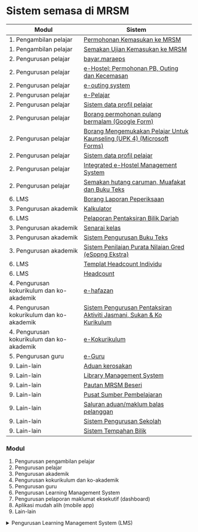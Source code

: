 # Sistem semasa di MRSM

| Modul                                     | Sistem                                                                                                                                                                                                                                               |
| ----------------------------------------- | ---------------------------------------------------------------------------------------------------------------------------------------------------------------------------------------------------------------------------------------------------- |
| 1. Pengambilan pelajar                    | [Permohonan Kemasukan ke MRSM](../../maklumat-asas/pengenalan-mrsm/pautan/sistem.md)                                                                                                                                                                 |
| 1. Pengambilan pelajar                    | [Semakan Ujian Kemasukan ke MRSM](https://mrsm.mara.gov.my/MARATawaranf1/frmLoginSemakanF1.aspx)                                                                                                                                                     |
| 2. Pengurusan pelajar                     | [bayar.maraeps](https://bayar.maraeps.my/login)                                                                                                                                                                                                      |
| 2. Pengurusan pelajar                     | [e-Hostel: Permohonan PB, Outing dan Kecemasan](http://www.e-hostel.net/joba\_hostel/loginPenjaga.php)                                                                                                                                               |
| 2. Pengurusan pelajar                     | [e-outing system](http://www.e-hostel.net/putra\_outing/)                                                                                                                                                                                            |
| 2. Pengurusan pelajar                     | [e-Pelajar](http://www.mrsmkotakinabalu.edu.my/epelajar/login.asp)                                                                                                                                                                                   |
| 2. Pengurusan pelajar                     | [Sistem data profil pelajar](http://www.uppmlgg.com/esppng/esppngextra/menuxxx\_login.asp)                                                                                                                                                           |
| 2. Pengurusan pelajar                     | [Borang permohonan pulang bermalam (Google Form)](https://docs.google.com/forms/d/e/1FAIpQLScJqR1fAepW8t35u-HG3jgid7SXLW8gXjoLbEz0KXsFV-5\_Qw/viewform)                                                                                              |
| 2. Pengurusan pelajar                     | [Borang Mengemukakan Pelajar Untuk Kaunseling (UPK 4) (Microsoft Forms)](https://forms.office.com/pages/responsepage.aspx?id=gkACjlBbekSQabWlR-NKMPUt-QDdaPBIrdbGqYaXNrFUN0VVSk5WSTBZTjNDSjg2U05CVFpTUVY5Uy4u)                                       |
| 2. Pengurusan pelajar                     | [Sistem data profil pelajar](http://www.uppmlgg.com/esppng/esppngextra/menuxxx\_login.asp)                                                                                                                                                           |
| 2. Pengurusan pelajar                     | [Integrated e-Hostel Management System](http://e-hostel.net/trans\_hostel)                                                                                                                                                                           |
| 2. Pengurusan pelajar                     | [Semakan hutang caruman, Muafakat dan Buku Teks](https://form.jotform.com/223253997071461)                                                                                                                                                           |
| 6. LMS                                    | [Borang Laporan Peperiksaan](http://examreportofficialuppmlgg168.uppmlgg.com/index.asp)                                                                                                                                                              |
| 3. Pengurusan akademik                    | [Kalkulator](http://kalkulatorpng4mrsm.uppmlgg.com/calculatorPNGatas.asp)                                                                                                                                                                            |
| 6. LMS                                    | [Pelaporan Pentaksiran Bilik Darjah](https://mylink.la/nurmujahadah02)                                                                                                                                                                               |
| 3. Pengurusan akademik                    | [Senarai kelas](http://www.uppmlgg.com/senaraikelas.html)                                                                                                                                                                                            |
| 3. Pengurusan akademik                    | [Sistem Pengurusan Buku Teks](http://pspbaitulilmitmfs.com/spteks/login.php)                                                                                                                                                                         |
| 3. Pengurusan akademik                    | [Sistem Penilaian Purata Nilaian Gred (eSppng Ekstra)](https://uppmmrsmlangkawi.com/esppng)                                                                                                                                                          |
| 6. LMS                                    | [Templat Headcount Individu](https://maranet-my.sharepoint.com/:x:/g/personal/joespenzal\_mara\_gov\_my/EfRb-OhMT8hFqlBPfSu8GZ4BpVBxAzzcNXAz\_KWWl\_VyFw?e=FqpV7A)                                                                                   |
| 6. LMS                                    | [Headcount](https://maranet-my.sharepoint.com/:x:/r/personal/suria\_hanapiah\_mara\_gov\_my/\_layouts/15/Doc.aspx?sourcedoc=%7BC496C963-0268-4C7C-A5CE-08D335FFED5E%7D\&file=T5-HEADCOUNT%20BESERI%202023.xlsx\&action=default\&mobileredirect=true) |
| 4. Pengurusan kokurikulum dan ko-akademik | [e-hafazan](http://ehafazanua.com/mrsmkp.html?button=LAMAN+UTAMA%0D%0A)                                                                                                                                                                              |
| 4. Pengurusan kokurikulum dan ko-akademik | [Sistem Pengurusan Pentaksiran Aktiviti Jasmani, Sukan & Ko Kurikulum](http://syspajskxxxonline.uppmlgg.com/index\_pajsk.asp)                                                                                                                        |
| 4. Pengurusan kokurikulum dan ko-akademik | [e-Kokurikulum](http://www.mrsmserting.com/SKOQ/Contents/loginKoq.asp)                                                                                                                                                                               |
| 5. Pengurusan guru                        | [e-Guru](http://www.mrsmsemporna.edu.my/skoq/contents/Loginguru.asp)                                                                                                                                                                                 |
| 9. Lain-lain                              | [Aduan kerosakan](https://mrsmict.wixsite.com/mrsmkkmaintainance/aduan-kerosakkan)                                                                                                                                                                   |
| 9. Lain-lain                              | [Library Management System](http://pspmrsmsaskualakangsar.com/)                                                                                                                                                                                      |
| 9. Lain-lain                              | [Pautan MRSM Beseri](https://mylink.la/mrsmbeseri)                                                                                                                                                                                                   |
| 9. Lain-lain                              | [Pusat Sumber Pembelajaran](https://www.pspbaitulilmi.com/)                                                                                                                                                                                          |
| 9. Lain-lain                              | [Saluran aduan/maklum balas pelanggan](https://form.jotform.com/210074491832452)                                                                                                                                                                     |
| 9. Lain-lain                              | [Sistem Pengurusan Sekolah](https://mrsm.awfatech.com/sas/)                                                                                                                                                                                          |
| 9. Lain-lain                              | [Sistem Tempahan Bilik](http://www.pspmrsmkputra.com/cendana/mrbs/web/day.php?year=2023\&month=09\&day=04\&area=17\&room=0)                                                                                                                          |

### Modul

1. Pengurusan pengambilan pelajar
2. Pengurusan pelajar
3. Pengurusan akademik
4. Pengurusan kokurikulum dan ko-akademik
5. Pengurusan guru
6. Pengurusan Learning Management System&#x20;
7. Pengurusan pelaporan maklumat eksekutif (dashboard)
8. Aplikasi mudah alih (mobile app)
9. Lain-lain

<details>

<summary>Pengurusan Learning Management System (LMS)</summary>

a. Bank soalan

b. Assignment dari guru kpd pelajar

c. Ujian yg ditadbir secara dalam talian

d. Penghantaran assignment dari pelajar kepada guru - penandaan - penskoran

e. Digital content

f. Jadual waktu

g. Data pencapaian pelajar dalam PBD dan pelaporan tahap penguasaan

h. Kehadiran pelajar

</details>
